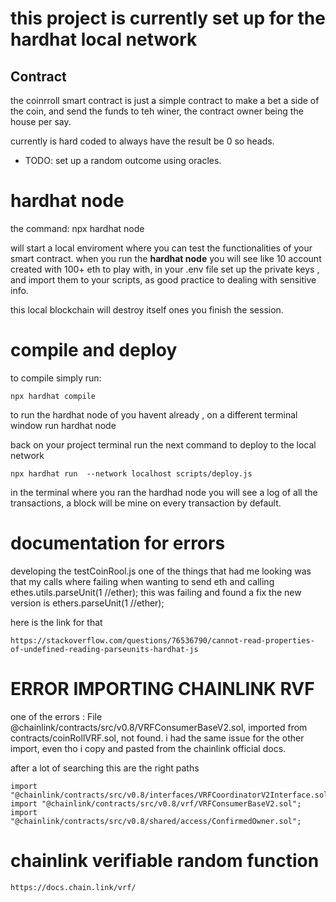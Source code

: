 # this project is currently set up for the hardhat local network

## Contract

the coinrroll smart contract is just a simple contract to make a bet a side of the coin,
and send the funds to teh winer, the contract owner being the house per say.

currently is hard coded to always have the result be 0 so heads.

* TODO:
set up a random outcome using oracles.

# hardhat node

the command:    npx hardhat node

will start a local enviroment where you can test the functionalities of your smart contract.
when you run the **hardhat node** you will see like 10 account created with 100+ eth to play with,
in your .env file set up the private keys , and import them to your scripts, as good practice to dealing with sensitive info.

this local blockchain will destroy itself ones you finish the session.

# compile and deploy

to compile simply run:

    npx hardhat compile

to run the hardhat node of you havent already , on a different terminal window run
    hardhat node

back on your project terminal run the next command to deploy to the local network

    npx hardhat run  --network localhost scripts/deploy.js

in the terminal where you ran the hardhad node you will see a log of all the transactions,
a block will be mine on every transaction by default.

# documentation for errors

developing the testCoinRool.js one of the things that had me looking was that my calls where failing when wanting to send eth
and calling ethes.utils.parseUnit(1 //ether); this was failing and found a fix the new version is 
ethers.parseUnit(1 //ether);


here is the link for that

    https://stackoverflow.com/questions/76536790/cannot-read-properties-of-undefined-reading-parseunits-hardhat-js

#  ERROR IMPORTING CHAINLINK RVF

one of the errors :
    File @chainlink/contracts/src/v0.8/VRFConsumerBaseV2.sol, imported from contracts/coinRollVRF.sol, not found.
i had the same issue for the other import,  even tho i copy and pasted from the chainlink official docs.

after a lot of searching this are the right paths

    import "@chainlink/contracts/src/v0.8/interfaces/VRFCoordinatorV2Interface.sol";
    import "@chainlink/contracts/src/v0.8/vrf/VRFConsumerBaseV2.sol";
    import "@chainlink/contracts/src/v0.8/shared/access/ConfirmedOwner.sol";

# chainlink verifiable random function

    https://docs.chain.link/vrf/

 